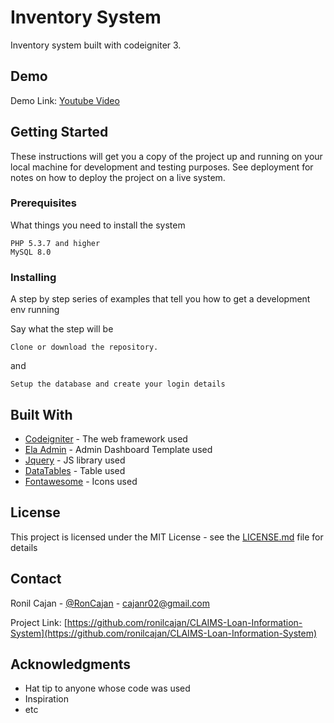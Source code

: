 # Inventory System

Inventory system built with codeigniter 3.

## Demo

Demo Link: [Youtube Video](https://www.youtube.com/watch?v=JX2KH0KlTC4)

## Getting Started

These instructions will get you a copy of the project up and running on your local machine for development and testing purposes. See deployment for notes on how to deploy the project on a live system.

### Prerequisites

What things you need to install the system

```
PHP 5.3.7 and higher
MySQL 8.0
```

### Installing

A step by step series of examples that tell you how to get a development env running

Say what the step will be
```
Clone or download the repository.
```
and
```
Setup the database and create your login details
```

## Built With

* [Codeigniter](https://codeigniter.com/) - The web framework used
* [Ela Admin](https://colorlib.com/polygon/elaadmin/) - Admin Dashboard Template used
* [Jquery](https://jquery.com/) - JS library used
* [DataTables](https://datatables.net/) - Table used
* [Fontawesome](https://fontawesome.com/) - Icons used

## License

This project is licensed under the MIT License - see the [LICENSE.md](LICENSE.md) file for details

## Contact

Ronil Cajan - [@RonCajan](https://twitter.com/RonCajan) - cajanr02@gmail.com

Project Link: [https://github.com/ronilcajan/CLAIMS-Loan-Information-System](https://github.com/ronilcajan/CLAIMS-Loan-Information-System)


## Acknowledgments

* Hat tip to anyone whose code was used
* Inspiration
* etc
